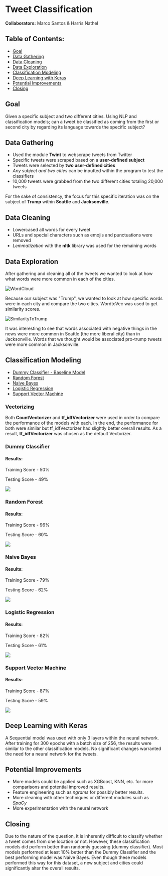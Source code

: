 # Tweet Classification
**Collaborators:** Marco Santos & Harris Nathel

## Table of Contents:
* [Goal](#Goal)
* [Data Gathering](#Data-Gathering)
* [Data Cleaning](#Data-Cleaning)
* [Data Exploration](#Data-Exploration)
* [Classification Modeling](#Classification-Modeling)
* [Deep Learning with Keras](#Deep-Learning-with-Keras)
* [Potential Improvements](#Potential-Improvements)
* [Closing](#Closing)

## Goal
Given a specific subject and two different cities. Using NLP and classification models; can a tweet be classified as coming from the first or second city by regarding its language towards the specific subject?


## Data Gathering
- Used the module **Twint** to webscrape tweets from Twitter
- Specific tweets were scraped based on a **user-defined subject**
- Tweets were selected by **two user-defined cities**
- _Any subject and two cities_ can be inputted within the program to test the classifiers
- 10,000 tweets were grabbed from the two different cities totaling 20,000 tweets

For the sake of consistency, the focus for this specific iteration was on the subject of **Trump** within **Seattle** and **Jacksonville**.

## Data Cleaning
- Lowercased all words for every tweet
- URLs and special characters such as emojis and punctuations were removed
- *Lemmatization* with the **nltk** library was used for the remaining words

## Data Exploration

After gathering and cleaning all of the tweets we wanted to look at how what words were more common in each of the cities.

![WordCloud](https://github.com/marcosan93/Tweet-Classifier/blob/master/Images/alltweets_wc.png)

Because our subject was "Trump", we wanted to look at how specific words were in each city and compare the two cities.
WordtoVec was used to get similarity scores.

![SimilarityToTrump](https://github.com/marcosan93/Tweet-Classifier/blob/master/Images/sim_to_trump_bargraph.png)

It was interesting to see that words associated with negative things in the news were more common in Seattle (the more liberal city) than in Jacksonville. Words that we thought would be associated pro-trump tweets were more common in Jacksonville.

## Classification Modeling
* [Dummy Classifier - Baseline Model](#Dummy-Classifier)
* [Random Forest](#Random-Forest)
* [Naive Bayes](#Naive-Bayes)
* [Logistic Regression](#Logistic-Regression)
* [Support Vector Machine](#Support-Vector-Machine)

### Vectorizing
Both **CountVectorizer** and **tf_idfVectorizer** were used in order to compare the performance of the models with each. In the end, the performance for both were similar but tf_idfVectorizer had slightly better overall results. As a result, **tf_idfVectorizer** was chosen as the default Vectorizer.

### Dummy Classifier
#### Results:
Training Score - 50%

Testing Score - 49%

![](Images/dumconmat.png)

### Random Forest
#### Results:
Training Score - 96%

Testing Score - 60%

![](Images/rfconmat.png)

### Naive Bayes
#### Results:
Training Score - 79%

Testing Score - 62%

![](Images/nbconmat.png)

### Logistic Regression
#### Results:
Training Score - 82%

Testing Score - 61%

![](Images/lrconmat.png)

### Support Vector Machine
#### Results:
Training Score - 87%

Testing Score - 59%

![](Images/svmconmat.png)

## Deep Learning with Keras
A Sequential model was used with only 3 layers within the neural network.  After training for 300 epochs with a batch size of 256, the results were similar to the other classification models. No significant changes warranted the need for a neural network for the tweets.

## Potential Improvements
- More models could be applied such as XGBoost, KNN, etc. for more comparisons and potential improved results.
- Feature engineering such as _ngrams_ for possibly better results.
- More cleaning with other techniques or different modules such as *SpaCy*
- More experimentation with the neural network

## Closing
Due to the nature of the question, it is inherently difficult to classify whether a tweet comes from one location or not.  However, these classification models did perform better than randomly guessing (dummy classifier).  Most models performed at least 10% better than the Dummy Classifier and the best performing model was Naive Bayes. Even though these models performed this way for this dataset, a new subject and cities could significantly alter the overall results. 

